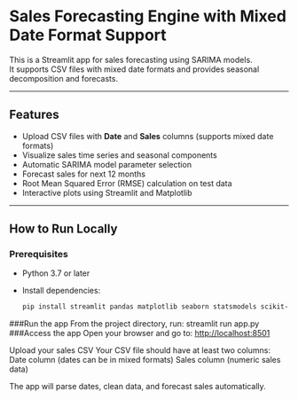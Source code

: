 # Sales Forecasting Engine with Mixed Date Format Support

This is a Streamlit app for sales forecasting using SARIMA models.  
It supports CSV files with mixed date formats and provides seasonal decomposition and forecasts.

---

## Features
- Upload CSV files with **Date** and **Sales** columns (supports mixed date formats)  
- Visualize sales time series and seasonal components  
- Automatic SARIMA model parameter selection  
- Forecast sales for next 12 months  
- Root Mean Squared Error (RMSE) calculation on test data  
- Interactive plots using Streamlit and Matplotlib  

---

## How to Run Locally

### Prerequisites
- Python 3.7 or later  

- Install dependencies:  
  ```bash
  pip install streamlit pandas matplotlib seaborn statsmodels scikit-learn pmdarima
###Run the app
From the project directory, run:
streamlit run app.py
###Access the app
Open your browser and go to:
[http://localhost:8501](https://sales-forecasting-app-at9el2ekqcikaqepdc6bt9.streamlit.app/)

Upload your sales CSV
Your CSV file should have at least two columns:
Date column (dates can be in mixed formats)
Sales column (numeric sales data)

The app will parse dates, clean data, and forecast sales automatically.
